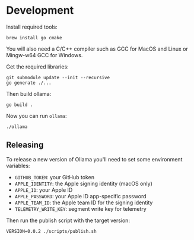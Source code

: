 # Development

Install required tools:

```
brew install go cmake
```

You will also need a C/C++ compiler such as GCC for MacOS and Linux or Mingw-w64 GCC for Windows.

Get the required libraries:

```
git submodule update --init --recursive
go generate ./...
```

Then build ollama:

```
go build .
```

Now you can run `ollama`:

```
./ollama
```

## Releasing

To release a new version of Ollama you'll need to set some environment variables:

- `GITHUB_TOKEN`: your GitHub token
- `APPLE_IDENTITY`: the Apple signing identity (macOS only)
- `APPLE_ID`: your Apple ID
- `APPLE_PASSWORD`: your Apple ID app-specific password
- `APPLE_TEAM_ID`: the Apple team ID for the signing identity
- `TELEMETRY_WRITE_KEY`: segment write key for telemetry

Then run the publish script with the target version:

```
VERSION=0.0.2 ./scripts/publish.sh
```
